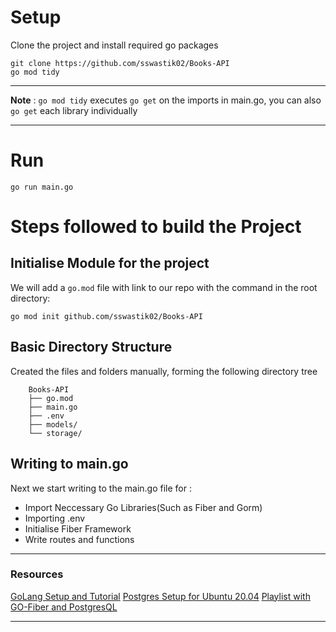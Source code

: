 # Setup
Clone the project and install required go packages
```
git clone https://github.com/sswastik02/Books-API
go mod tidy
```

---
**Note** : `go mod tidy` executes `go get` on the imports in main.go, you can also `go get` each library individually

---

# Run
```
go run main.go
```


# Steps followed to build the Project

## Initialise Module for the project
We will add a `go.mod` file with link to our repo with the command in the root directory:
```
go mod init github.com/sswastik02/Books-API
```

## Basic Directory Structure
Created the files and folders manually, forming the following directory tree

```
    Books-API
    ├── go.mod
    ├── main.go
    ├── .env
    ├── models/
    └── storage/
```

## Writing to main.go
Next we start writing to the main.go file for : 
* Import Neccessary Go Libraries(Such as Fiber and Gorm)
* Importing .env
* Initialise Fiber Framework
* Write routes and functions

---
### Resources

[GoLang Setup and Tutorial](https://youtu.be/yyUHQIec83I)
[Postgres Setup for Ubuntu 20.04](https://www.cherryservers.com/blog/how-to-install-and-setup-postgresql-server-on-ubuntu-20-04)
[Playlist with GO-Fiber and PostgresQL](https://youtube.com/playlist?list=PL5dTjWUk_cPaKHFvmMct_VG5vIU4piYv4)

---